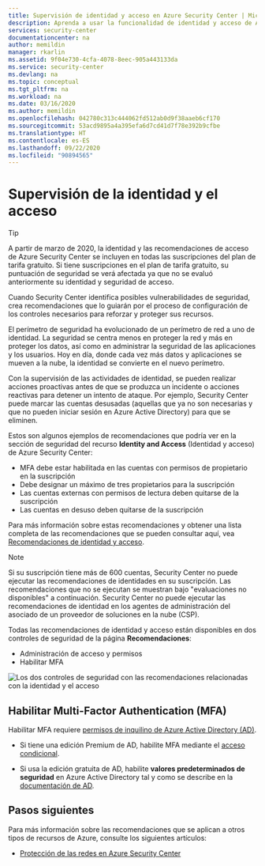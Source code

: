 ```yaml
---
title: Supervisión de identidad y acceso en Azure Security Center | Microsoft Docs
description: Aprenda a usar la funcionalidad de identidad y acceso de Azure Security Center para supervisar los problemas relacionados con la actividad de acceso e identidad de los usuarios.
services: security-center
documentationcenter: na
author: memildin
manager: rkarlin
ms.assetid: 9f04e730-4cfa-4078-8eec-905a443133da
ms.service: security-center
ms.devlang: na
ms.topic: conceptual
ms.tgt_pltfrm: na
ms.workload: na
ms.date: 03/16/2020
ms.author: memildin
ms.openlocfilehash: 042780c313c444062fd512ab0d9f38aaeb6cf170
ms.sourcegitcommit: 53acd9895a4a395efa6d7cd41d7f78e392b9cfbe
ms.translationtype: HT
ms.contentlocale: es-ES
ms.lasthandoff: 09/22/2020
ms.locfileid: "90894565"
---
```

# <a name="monitor-identity-and-access"></a>Supervisión de la identidad y el acceso

> [!TIP]
> A partir de marzo de 2020, la identidad y las recomendaciones de acceso de Azure Security Center se incluyen en todas las suscripciones del plan de tarifa gratuito. Si tiene suscripciones en el plan de tarifa gratuito, su puntuación de seguridad se verá afectada ya que no se evaluó anteriormente su identidad y seguridad de acceso. 

Cuando Security Center identifica posibles vulnerabilidades de seguridad, crea recomendaciones que lo guiarán por el proceso de configuración de los controles necesarios para reforzar y proteger sus recursos.

El perímetro de seguridad ha evolucionado de un perímetro de red a uno de identidad. La seguridad se centra menos en proteger la red y más en proteger los datos, así como en administrar la seguridad de las aplicaciones y los usuarios. Hoy en día, donde cada vez más datos y aplicaciones se mueven a la nube, la identidad se convierte en el nuevo perímetro.

Con la supervisión de las actividades de identidad, se pueden realizar acciones proactivas antes de que se produzca un incidente o acciones reactivas para detener un intento de ataque. Por ejemplo, Security Center puede marcar las cuentas desusadas (aquellas que ya no son necesarias y que no pueden iniciar sesión en Azure Active Directory) para que se eliminen. 

Estos son algunos ejemplos de recomendaciones que podría ver en la sección de seguridad del recurso **Identity and Access** (Identidad y acceso) de Azure Security Center:

- MFA debe estar habilitada en las cuentas con permisos de propietario en la suscripción
- Debe designar un máximo de tres propietarios para la suscripción
- Las cuentas externas con permisos de lectura deben quitarse de la suscripción
- Las cuentas en desuso deben quitarse de la suscripción

Para más información sobre estas recomendaciones y obtener una lista completa de las recomendaciones que se pueden consultar aquí, vea [Recomendaciones de identidad y acceso](recommendations-reference.md#recs-identity).

> [!NOTE]
> Si su suscripción tiene más de 600 cuentas, Security Center no puede ejecutar las recomendaciones de identidades en su suscripción. Las recomendaciones que no se ejecutan se muestran bajo "evaluaciones no disponibles" a continuación.
Security Center no puede ejecutar las recomendaciones de identidad en los agentes de administración del asociado de un proveedor de soluciones en la nube (CSP).
>


Todas las recomendaciones de identidad y acceso están disponibles en dos controles de seguridad de la página **Recomendaciones**:

- Administración de acceso y permisos 
- Habilitar MFA

![Los dos controles de seguridad con las recomendaciones relacionadas con la identidad y el acceso](media/security-center-identity-access/two-security-controls-for-identity-and-access.png)


## <a name="enable-multi-factor-authentication-mfa"></a>Habilitar Multi-Factor Authentication (MFA)

Habilitar MFA requiere [permisos de inquilino de Azure Active Directory (AD)](https://docs.microsoft.com/azure/active-directory/users-groups-roles/directory-assign-admin-roles). 

- Si tiene una edición Premium de AD, habilite MFA mediante el [acceso condicional](../active-directory/conditional-access/concept-conditional-access-policy-common.md).

- Si usa la edición gratuita de AD, habilite **valores predeterminados de seguridad** en Azure Active Directory tal y como se describe en la [documentación de AD](https://docs.microsoft.com/azure/active-directory/fundamentals/concept-fundamentals-security-defaults).


## <a name="next-steps"></a>Pasos siguientes
Para más información sobre las recomendaciones que se aplican a otros tipos de recursos de Azure, consulte los siguientes artículos:

- [Protección de las redes en Azure Security Center](security-center-network-recommendations.md)